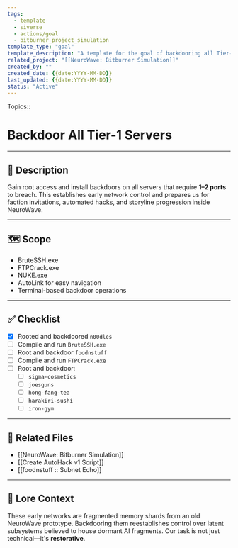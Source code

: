 ```yaml
---
tags:
  - template
  - siverse
  - actions/goal
  - bitburner_project_simulation
template_type: "goal"
template_description: "A template for the goal of backdooring all Tier-1 servers in the NeuroWave Bitburner simulation."
related_project: "[[NeuroWave: Bitburner Simulation]]"
created_by: ""
created_date: {{date:YYYY-MM-DD}}
last_updated: {{date:YYYY-MM-DD}}
status: "Active"
---
```

Topics:: 

# Backdoor All Tier-1 Servers
---
## 🎯 Description
Gain root access and install backdoors on all servers that require **1–2 ports** to breach. This establishes early network control and prepares us for faction invitations, automated hacks, and storyline progression inside NeuroWave.

---

## 🗺️ Scope
- BruteSSH.exe
- FTPCrack.exe
- NUKE.exe
- AutoLink for easy navigation
- Terminal-based backdoor operations

---

## ✅ Checklist

- [x] Rooted and backdoored `n00dles`
- [ ] Compile and run `BruteSSH.exe`
- [ ] Root and backdoor `foodnstuff`
- [ ] Compile and run `FTPCrack.exe`
- [ ] Root and backdoor:
  - [ ] `sigma-cosmetics`
  - [ ] `joesguns`
  - [ ] `hong-fang-tea`
  - [ ] `harakiri-sushi`
  - [ ] `iron-gym`

---

## 🔗 Related Files
- [[NeuroWave: Bitburner Simulation]]
- [[Create AutoHack v1 Script]]
- [[foodnstuff :: Subnet Echo]]

---

## 🧠 Lore Context
These early networks are fragmented memory shards from an old NeuroWave prototype. Backdooring them reestablishes control over latent subsystems believed to house dormant AI fragments. Our task is not just technical—it's **restorative**.